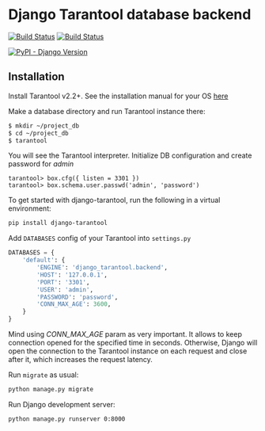 # Django Tarantool database backend

[![Build Status](https://travis-ci.com/artembo/django-tarantool.svg?branch=master)](https://travis-ci.com/artembo/django-tarantool)
[![Build Status](https://img.shields.io/pypi/v/django-tarantool.svg?color=blue)](https://pypi.org/project/django-tarantool/)

[![PyPI - Django Version](https://img.shields.io/pypi/djversions/django-tarantool?color=blue&label=%20&logo=django)](https://www.djangoproject.com/)

## Installation

Install Tarantool v2.2+. See the installation manual for your OS [here](https://www.tarantool.io/en/download/)

Make a database directory and run Tarantool instance there:

```bash
$ mkdir ~/project_db
$ cd ~/project_db
$ tarantool
```

You will see the Tarantool interpreter. Initialize DB configuration and create password for *admin*

```
tarantool> box.cfg({ listen = 3301 })
tarantool> box.schema.user.passwd('admin', 'password')
```

To get started with django-tarantool, run the following in a virtual environment:

```bash
pip install django-tarantool
```

Add ``DATABASES`` config of your Tarantool into ``settings.py``

```python
DATABASES = {
    'default': {
        'ENGINE': 'django_tarantool.backend',
        'HOST': '127.0.0.1',
        'PORT': '3301',
        'USER': 'admin',
        'PASSWORD': 'password',
        'CONN_MAX_AGE': 3600,
    }
}
```

Mind using *CONN_MAX_AGE* param as very important. It allows to keep connection opened for the specified time in
seconds. Otherwise, Django will open the connection to the Tarantool instance on each request and close after it, which
increases the request latency.

Run `migrate` as usual:

```bash
python manage.py migrate
```

Run Django development server:

```bash
python manage.py runserver 0:8000
```
